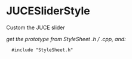 # JUCESliderStyle

Custom the JUCE slider

*get the prototype from StyleSheet .h / .cpp, and:*
```
  #include "StyleSheet.h"
  ```
